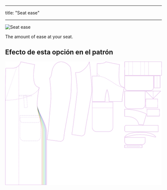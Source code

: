 - - -
title: "Seat ease"
- - -

![Seat ease](./seatease.svg)

The amount of ease at your seat.

## Efecto de esta opción en el patrón

![This image shows the effect of this option by superimposing several variants that have a different value for this option](carlton_seatease_sample.svg "Effect of this option on the pattern")

